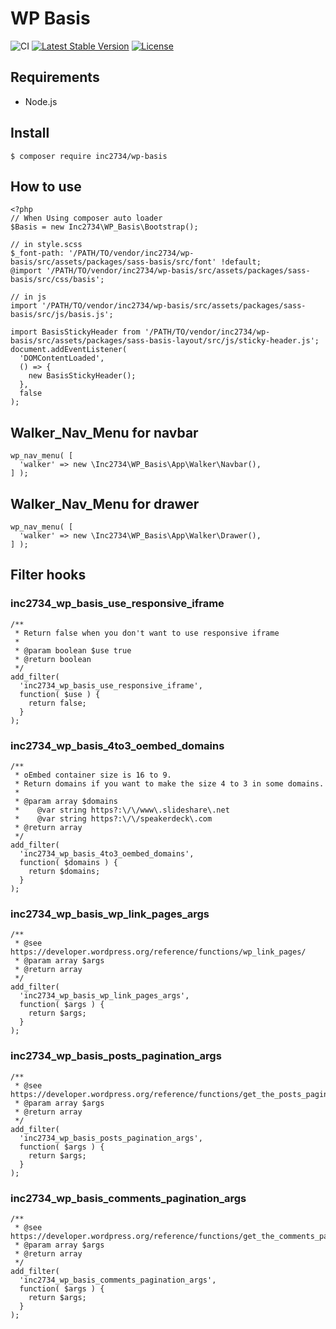 # WP Basis

![CI](https://github.com/inc2734/wp-basis/workflows/CI/badge.svg)
[![Latest Stable Version](https://poser.pugx.org/inc2734/wp-basis/v/stable)](https://packagist.org/packages/inc2734/wp-basis)
[![License](https://poser.pugx.org/inc2734/wp-basis/license)](https://packagist.org/packages/inc2734/wp-basis)

## Requirements
* Node.js

## Install
```
$ composer require inc2734/wp-basis
```

## How to use
```
<?php
// When Using composer auto loader
$Basis = new Inc2734\WP_Basis\Bootstrap();
```

```
// in style.scss
$_font-path: '/PATH/TO/vendor/inc2734/wp-basis/src/assets/packages/sass-basis/src/font' !default;
@import '/PATH/TO/vendor/inc2734/wp-basis/src/assets/packages/sass-basis/src/css/basis';
```

```
// in js
import '/PATH/TO/vendor/inc2734/wp-basis/src/assets/packages/sass-basis/src/js/basis.js';

import BasisStickyHeader from '/PATH/TO/vendor/inc2734/wp-basis/src/assets/packages/sass-basis-layout/src/js/sticky-header.js';
document.addEventListener(
  'DOMContentLoaded',
  () => {
    new BasisStickyHeader();
  },
  false
);
```

## Walker_Nav_Menu for navbar
```
wp_nav_menu( [
  'walker' => new \Inc2734\WP_Basis\App\Walker\Navbar(),
] );
```

## Walker_Nav_Menu for drawer
```
wp_nav_menu( [
  'walker' => new \Inc2734\WP_Basis\App\Walker\Drawer(),
] );
```

## Filter hooks
### inc2734_wp_basis_use_responsive_iframe
```
/**
 * Return false when you don't want to use responsive iframe
 *
 * @param boolean $use true
 * @return boolean
 */
add_filter(
  'inc2734_wp_basis_use_responsive_iframe',
  function( $use ) {
    return false;
  }
);
```

### inc2734_wp_basis_4to3_oembed_domains
```
/**
 * oEmbed container size is 16 to 9.
 * Return domains if you want to make the size 4 to 3 in some domains.
 *
 * @param array $domains
 *    @var string https?:\/\/www\.slideshare\.net
 *    @var string https?:\/\/speakerdeck\.com
 * @return array
 */
add_filter(
  'inc2734_wp_basis_4to3_oembed_domains',
  function( $domains ) {
    return $domains;
  }
);
```

### inc2734_wp_basis_wp_link_pages_args
```
/**
 * @see https://developer.wordpress.org/reference/functions/wp_link_pages/
 * @param array $args
 * @return array
 */
add_filter(
  'inc2734_wp_basis_wp_link_pages_args',
  function( $args ) {
    return $args;
  }
);
```

### inc2734_wp_basis_posts_pagination_args
```
/**
 * @see https://developer.wordpress.org/reference/functions/get_the_posts_pagination/
 * @param array $args
 * @return array
 */
add_filter(
  'inc2734_wp_basis_posts_pagination_args',
  function( $args ) {
    return $args;
  }
);
```

### inc2734_wp_basis_comments_pagination_args
```
/**
 * @see https://developer.wordpress.org/reference/functions/get_the_comments_pagination/
 * @param array $args
 * @return array
 */
add_filter(
  'inc2734_wp_basis_comments_pagination_args',
  function( $args ) {
    return $args;
  }
);
```
